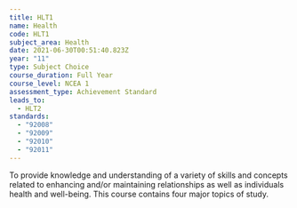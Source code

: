 ```yaml
---
title: HLT1
name: Health
code: HLT1
subject_area: Health
date: 2021-06-30T00:51:40.823Z
year: "11"
type: Subject Choice
course_duration: Full Year
course_level: NCEA 1
assessment_type: Achievement Standard
leads_to:
  - HLT2
standards:
  - "92008"
  - "92009"
  - "92010"
  - "92011"
---
```

To provide knowledge and understanding of a variety of skills and concepts related to enhancing and/or maintaining relationships as well as individuals health and well-being. This course contains four major topics of study.
